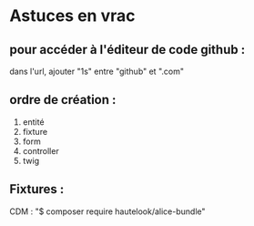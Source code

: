 # Astuces en vrac

## pour accéder à l'éditeur de code github :
dans l'url, ajouter "1s" entre  "github" et ".com"

## ordre de création :
1. entité
2. fixture
3. form
4. controller
5. twig

## Fixtures :
CDM : "$ composer require hautelook/alice-bundle"